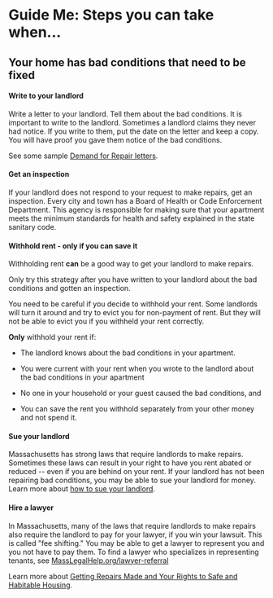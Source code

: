 Guide Me: Steps you can take when...
====================================

Your home has bad conditions that need to be fixed
--------------------------------------------------

#### Write to your landlord

Write a letter to your landlord. Tell them about the bad conditions. It
is important to write to the landlord. Sometimes a landlord claims they
never had notice. If you write to them, put the date on the letter and
keep a copy. You will have proof you gave them notice of the bad
conditions.

See some sample [Demand for Repair letters](https://MassLegalHelp.org/housing/bad-conditions/forms).

#### Get an inspection

If your landlord does not respond to your request to make repairs, get
an inspection. Every city and town has a Board of Health or Code
Enforcement Department. This agency is responsible for making sure that
your apartment meets the minimum standards for health and safety explained in the state sanitary code.

#### Withhold rent - only if you can save it

Withholding rent **can** be a good way to get your landlord to make
repairs.

Only try this strategy after you have written to your landlord about the
bad conditions and gotten an inspection.

You need to be careful if you decide to withhold your rent. Some
landlords will turn it around and try to evict you for non-payment of
rent. But they will not be able to evict you if you withheld your rent
correctly.

**Only** withhold your rent if:

-   The landlord knows about the bad conditions in your apartment.

-   You were current with your rent when you wrote to the landlord about
    the bad conditions in your apartment

-   No one in your household or your guest caused the bad conditions,
    and

-   You can save the rent you withhold separately from your other money
    and not spend it.

#### Sue your landlord

Massachusetts has strong laws that require landlords to make repairs.
Sometimes these laws can result in your right to have you rent abated or
reduced -- even if you are behind on your rent. If your landlord has not
been repairing bad conditions, you may be able to sue your landlord for
money. Learn more about [how to sue your landlord](https://MassLegalHelp.org/taking-landlord-to-court).

#### Hire a lawyer 

In Massachusetts, many of the laws that require landlords to make
repairs also require the landlord to pay for your lawyer, if you win
your lawsuit. This is called \"fee shifting.\" You may be able to get a
lawyer to represent you and you not have to pay them. To find a lawyer
who specializes in representing tenants, see
[MassLegalHelp.org/lawyer-referral](https://MassLegalHelp.org\lawyer-referral)

Learn more about [Getting Repairs Made and Your Rights to Safe and
Habitable Housing](https://MassLegalHelp.org\repairs).
